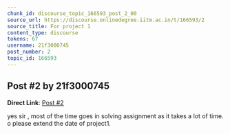 ```yaml
---
chunk_id: discourse_topic_166593_post_2_00
source_url: https://discourse.onlinedegree.iitm.ac.in/t/166593/2
source_title: For project 1
content_type: discourse
tokens: 67
username: 21f3000745
post_number: 2
topic_id: 166593
---
```


## Post #2 by 21f3000745

**Direct Link**: [Post #2](https://discourse.onlinedegree.iitm.ac.in/t/166593/2)

yes sir , most of the time goes in solving assignment as it takes a lot of time. o please extend the date of project1.
